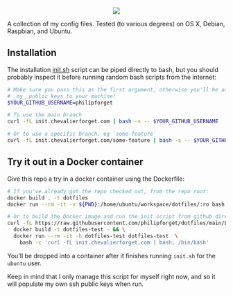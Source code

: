 <div style="text-align:center"><img src ="/static/dotfiles.png" /></div>

A collection of my config files. Tested (to various degrees) on OS X, Debian,
Raspbian, and Ubuntu.

## Installation

The installation [init.sh](./init.sh) script can be piped directly to bash, but
you should probably inspect it before running random bash scripts from the
internet:

```bash
# Make sure you pass this as the first argument, otherwise you'll be adding
# _my_ public keys to your machine!
$YOUR_GITHUB_USERNAME=philipforget

# To use the main branch
curl -fL init.chevalierforget.com | bash -s -- $YOUR_GITHUB_USERNAME

# Or to use a specific branch, eg `some-feature`
curl -fL init.chevalierforget.com/some-feature | bash -s -- $YOUR_GITHUB_USERNAME
```


## Try it out in a Docker container

Give this repo a try in a docker container using the Dockerfile:

```bash
# If you've already got the repo checked out, from the repo root:
docker build . -t dotfiles
docker run --rm -it -v ${PWD}:/home/ubuntu/workspace/dotfiles/:ro bash -c './init.sh; bash'
```

```bash
# Or to build the Docker image and run the init script from github directly:
curl -fL https://raw.githubusercontent.com/philipforget/dotfiles/main/Dockerfile | \
  docker build -t dotfiles-test - && \
  docker run --rm -it -h dotfiles-test dotfiles-test  \
    bash -c 'curl -fL init.chevalierforget.com | bash; /bin/bash'
```

You'll be dropped into a container after it finishes running `init.sh` for the
`ubuntu` user.

Keep in mind that I only manage this script for myself right now, and so it
will populate my own ssh public keys when run.
